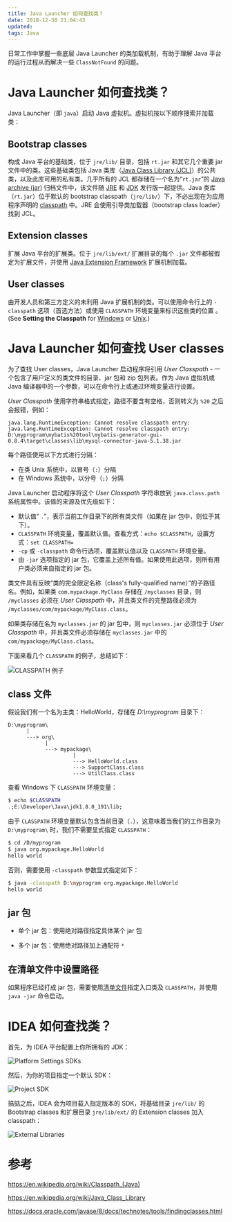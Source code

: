```yaml
---
title: Java Launcher 如何查找类？
date: 2018-12-30 21:04:43
updated:
tags: Java
---
```


日常工作中掌握一些底层 Java Launcher 的类加载机制，有助于理解 Java 平台的运行过程从而解决一些 `ClassNotFound` 的问题。

# Java Launcher 如何查找类？

Java Launcher（即 `java`）启动 Java 虚拟机。虚拟机按以下顺序搜索并加载类：

## Bootstrap classes

构成 Java 平台的基础类，位于 `jre/lib/` 目录，包括 `rt.jar` 和其它几个重要 jar 文件中的类。这些基础类包括 Java 类库（[Java Class Library (JCL)](https://en.wikipedia.org/wiki/Java_Class_Library)）的公共类，以及此库可用的私有类。几乎所有的 JCL 都存储在一个名为“`rt.jar`”的 [Java archive (jar)](https://en.wikipedia.org/wiki/JAR_(file_format)) 归档文件中，该文件随 [JRE](https://en.wikipedia.org/wiki/Java_Runtime_Environment) 和 [JDK](https://en.wikipedia.org/wiki/Java_Development_Kit) 发行版一起提供。Java 类库（`rt.jar`）位于默认的 bootstrap classpath（`jre/lib/`）下，不必出现在为应用程序声明的 [classpath](https://en.wikipedia.org/wiki/Classpath_(Java)) 中。JRE 会使用引导类加载器（bootstrap class loader）找到 JCL。

## Extension classes

扩展 Java 平台的扩展类。位于 `jre/lib/ext/` 扩展目录的每个 `.jar` 文件都被假定为扩展文件，并使用 [Java Extension Framework](https://docs.oracle.com/javase/8/docs/technotes/guides/extensions/index.html) 扩展机制加载。

## User classes

由开发人员和第三方定义的未利用 Java 扩展机制的类。可以使用命令行上的 `-classpath` 选项（首选方法）或使用 `CLASSPATH` 环境变量来标识这些类的位置 。(See **Setting the Classpath** for [Windows](https://docs.oracle.com/javase/8/docs/technotes/tools/windows/classpath.html) or [Unix](https://docs.oracle.com/javase/8/docs/technotes/tools/unix/classpath.html).)

# Java Launcher 如何查找 User classes

为了查找 User classes，Java Launcher 启动程序将引用 *User Classpath* - 一个包含了用户定义的类文件的目录、jar 包和 zip 包列表。作为 Java 虚拟机或 Java 编译器中的一个参数，可以在命令行上或通过环境变量进行设置。

*User Classpath* 使用字符串格式指定，路径不要含有空格，否则转义为 `%20` 之后会报错，例如：

```
java.lang.RuntimeException: Cannot resolve classpath entry: java.lang.RuntimeException: Cannot resolve classpath entry: D:\myprogram\mybatis%20tool\mybatis-generator-gui-0.8.4\target\classes\lib\mysql-connector-java-5.1.38.jar
```

每个路径使用以下方式进行分隔：

* 在类 Unix 系统中，以冒号（`:`）分隔
* 在 Windows 系统中，以分号（`;`）分隔

Java Launcher 启动程序将这个 *User Classpath* 字符串放到 `java.class.path` 系统属性中。该值的来源及优先级如下：

* 默认值“ `.`”，表示当前工作目录下的所有类文件（如果在 jar 包中，则位于其下）。
* `CLASSPATH` 环境变量，覆盖默认值。查看方式：`echo $CLASSPATH`，设置方式：`set CLASSPATH=`
* `-cp` 或 `-classpath` 命令行选项，覆盖默认值以及 `CLASSPATH` 环境变量。
* 由 `-jar` 选项指定的 jar 包，它覆盖上述所有值。如果使用此选项，则所有用户类必须来自指定的 jar 包。

类文件具有反映“类的完全限定名称（class's fully-qualified name）”的子路径名。例如，如果类 `com.mypackage.MyClass` 存储在 `/myclasses` 目录，则 `/myclasses` 必须在 *User Classpath* 中，并且类文件的完整路径必须为 `/myclasses/com/mypackage/MyClass.class`。

如果类存储在名为 `myclasses.jar` 的 jar 包中，则 `myclasses.jar` 必须位于  *User Classpath*  中，并且类文件必须存储在 `myclasses.jar` 中的 `com/mypackage/MyClass.class`。

下面来看几个 `CLASSPATH` 的例子，总结如下：

![CLASSPATH 例子](/img/java/User_Classpath.png)

## class 文件

假设我们有一个名为主类：HelloWorld，存储在 *D:\myprogram* 目录下：

```
D:\myprogram\
      |
      ---> org\  
            |
            ---> mypackage\
                     |
                     ---> HelloWorld.class       
                     ---> SupportClass.class   
                     ---> UtilClass.class 
```

查看 Windows 下 `CLASSPATH` 环境变量：

```bash
$ echo $CLASSPATH
.;E:\Developer\Java\jdk1.8.0_191\lib;
```

由于 `CLASSPATH` 环境变量默认包含当前目录（`.`），这意味着当我们的工作目录为 `D:\myprogram\` 时，我们不需要显式指定 `CLASSPATH`：

```bash
$ cd /D/myprogram
$ java org.mypackage.HelloWorld
hello world
```

否则，需要使用 `-classpath` 参数显式指定如下：

```bash
$ java -classpath D:\myprogram org.mypackage.HelloWorld
hello world
```

## jar 包

* 单个 jar 包：使用绝对路径指定具体某个 jar 包

* 多个 jar 包：使用绝对路径加上通配符 `*`

## 在清单文件中设置路径

如果程序已经打成 jar 包，需要使用[清单文件](https://en.wikipedia.org/wiki/Manifest_file)指定入口类及 `CLASSPATH`，并使用 `java -jar` 命令启动。

# IDEA 如何查找类？

首先，为 IDEA 平台配置上你所拥有的 JDK：

![Platform Settings SDKs](/img/java/idea/platform_sdks.png)

然后，为你的项目指定一个默认 SDK：

![Project SDK](/img/java/idea/project_sdk.png)

搞掂之后，IDEA 会为项目载入指定版本的 SDK，将基础目录  `jre/lib/` 的 Bootstrap classes 和扩展目录  `jre/lib/ext/` 的 Extension classes 加入 classpath：

![External Libraries](/img/java/idea/external_libraries.png)

# 参考

https://en.wikipedia.org/wiki/Classpath_(Java)

https://en.wikipedia.org/wiki/Java_Class_Library

https://docs.oracle.com/javase/8/docs/technotes/tools/findingclasses.html